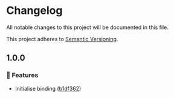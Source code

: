 # Changelog

All notable changes to this project will be documented in this file.

This project adheres to [Semantic Versioning](https://semver.org/spec/v2.0.0.html).

<!-- EasyBuild: START -->
<!-- last_commit_released: 01b191afe813b945322b4cb27d48a3af7cd1a821 -->
<!-- EasyBuild: END -->

## 1.0.0

### 🚀 Features

- Initialise binding ([b1df362](https://github.com/easybuild-org/EasyBuild.FileSystemProvider/commit/b1df3624b9b74f40672ba3406f8d0db6ffa3626e))
